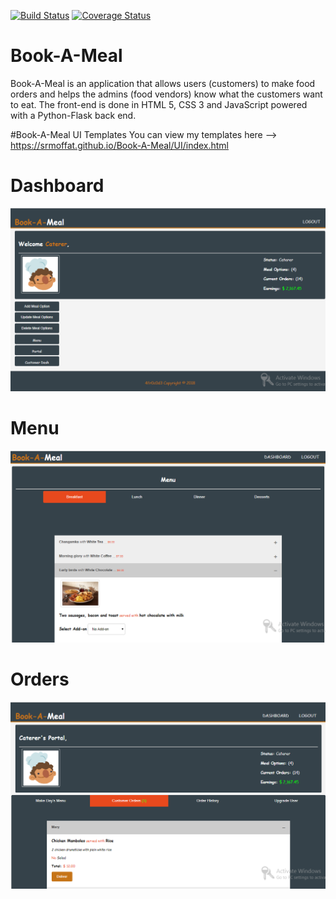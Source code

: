 [![Build Status](https://travis-ci.org/SrMoffat/Book-A-Meal.svg?branch=ft-endpoints-get-and-update-order)](https://travis-ci.org/SrMoffat/Book-A-Meal)
[![Coverage Status](https://coveralls.io/repos/github/SrMoffat/Book-A-Meal/badge.svg?branch=ch-make-tests-atomic)](https://coveralls.io/github/SrMoffat/Book-A-Meal?branch=ch-make-tests-atomic)
# Book-A-Meal
Book-A-Meal is an application that allows users (customers) to make food orders and helps the admins (food vendors) know what the customers want to eat. The front-end is done in HTML 5, CSS 3 and JavaScript powered with a Python-Flask back end. 


#Book-A-Meal UI Templates
You can view my templates here --> https://srmoffat.github.io/Book-A-Meal/UI/index.html



# Dashboard
![Dashboard](Admin.PNG)

# Menu
![Menu](menu.PNG)

# Orders
![Orders](orders.PNG)

